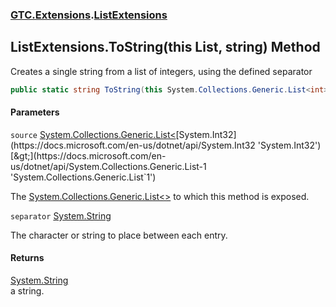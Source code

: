 ### [GTC.Extensions](GTC.Extensions.md 'GTC.Extensions').[ListExtensions](GTC.Extensions.ListExtensions.md 'GTC.Extensions.ListExtensions')

## ListExtensions.ToString(this List<int>, string) Method

Creates a single string from a list of integers, using the defined separator

```csharp
public static string ToString(this System.Collections.Generic.List<int> source, string separator);
```
#### Parameters

<a name='GTC.Extensions.ListExtensions.ToString(thisSystem.Collections.Generic.List_int_,string).source'></a>

`source` [System.Collections.Generic.List&lt;](https://docs.microsoft.com/en-us/dotnet/api/System.Collections.Generic.List-1 'System.Collections.Generic.List`1')[System.Int32](https://docs.microsoft.com/en-us/dotnet/api/System.Int32 'System.Int32')[&gt;](https://docs.microsoft.com/en-us/dotnet/api/System.Collections.Generic.List-1 'System.Collections.Generic.List`1')

The [System.Collections.Generic.List&lt;&gt;](https://docs.microsoft.com/en-us/dotnet/api/System.Collections.Generic.List-1 'System.Collections.Generic.List`1') to which this method is exposed.

<a name='GTC.Extensions.ListExtensions.ToString(thisSystem.Collections.Generic.List_int_,string).separator'></a>

`separator` [System.String](https://docs.microsoft.com/en-us/dotnet/api/System.String 'System.String')

The character or string to place between each entry.

#### Returns
[System.String](https://docs.microsoft.com/en-us/dotnet/api/System.String 'System.String')  
a string.